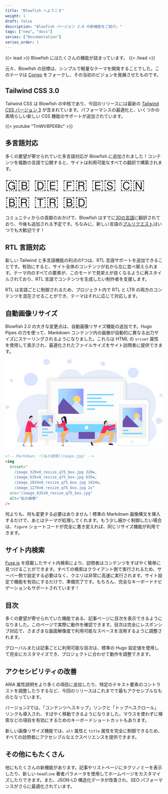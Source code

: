 ```yaml
---
title: "Blowfish へようこそ"
weight: 1
draft: false
description: "Blowfish バージョン 2.0 の新機能をご紹介。"
tags: ["new", "docs"]
series: ["Documentation"]
series_order: 1
---
```


{{< lead >}}
Blowfish にはたくさんの機能が詰まっています。
{{< /lead >}}

元々、Blowfish の目標は、シンプルで軽量なテーマを開発することでした。このテーマは <a target="_blank" href="https://github.com/nunocoracao/congo">Congo</a> をフォークし、その当初のビジョンを発展させたものです。

## Tailwind CSS 3.0

Tailwind CSS は Blowfish の中核であり、今回のリリースには最新の [Tailwind CSS バージョン 3](https://tailwindcss.com/blog/tailwindcss-v3) が含まれています。パフォーマンスの最適化と、いくつかの素晴らしい新しい CSS 機能のサポートが追加されています。

{{< youtube "TmWIrBPE6Bc" >}}

## 多言語対応

多くの要望が寄せられていた多言語対応が Blowfish に追加されました！コンテンツを複数の言語で公開すると、サイトは利用可能なすべての翻訳で構築されます。

<div class="text-2xl text-center" style="font-size: 2.8rem">🇬🇧 🇩🇪 🇫🇷 🇪🇸 🇨🇳 🇧🇷 🇹🇷 🇧🇩</div>

コミュニティからの貢献のおかげで、Blowfish はすでに[30の言語](https://github.com/nunocoracao/blowfish/tree/main/i18n)に翻訳されており、今後も追加される予定です。ちなみに、新しい言語の[プルリクエスト](https://github.com/nunocoracao/blowfish/pulls)はいつでも大歓迎です！

## RTL 言語対応

新しい Tailwind と多言語機能の利点の1つは、RTL 言語サポートを追加できることです。有効にすると、サイト全体のコンテンツが右から左に並べ替えられます。テーマ内のすべての要素が、このモードで見栄えが良くなるように再スタイルされており、RTL 言語でコンテンツを生成したい制作者を支援します。

RTL は言語ごとに制御されるため、プロジェクト内で RTL と LTR の両方のコンテンツを混在させることができ、テーマはそれに応じて対応します。

## 自動画像リサイズ

Blowfish 2.0 の大きな変更点は、自動画像リサイズ機能の追加です。Hugo Pipes の力を使って、Markdown コンテンツ内の画像が自動的に異なる出力サイズにスケーリングされるようになりました。これらは HTML の `srcset` 属性を使用して表示され、最適化されたファイルサイズをサイト訪問者に提供できます。

![](image-resizing.png)

```html
<!-- Markdown: ![私の画像](image.jpg) -->
<img
  srcset="
    /image_320x0_resize_q75_box.jpg 320w,
    /image_635x0_resize_q75_box.jpg 635w,
    /image_1024x0_resize_q75_box.jpg 1024w,
    /image_1270x0_resize_q75_box.jpg 2x"
  src="/image_635x0_resize_q75_box.jpg"
  alt="私の画像"
/>
```

何よりも、何も変更する必要はありません！標準の Markdown 画像構文を挿入するだけで、あとはテーマが処理してくれます。もう少し細かく制御したい場合は、`figure` ショートコードが完全に書き変えれば、同じリサイズ機能が利用できます。

## サイト内検索

[Fuse.js](https://fusejs.io) を搭載したサイト内検索により、訪問者はコンテンツをすばやく簡単に見つけることができます。すべての検索はクライアント側で実行されるため、サーバー側で設定する必要はなく、クエリは非常に高速に実行されます。サイト設定で機能を有効にするだけで、準備完了です。もちろん、完全なキーボードナビゲーションもサポートされています！

## 目次

多くの要望が寄せられていた機能である、記事ページに目次を表示できるようになりました。このページで実際に動作を確認できます。目次は完全にレスポンシブ対応で、さまざまな画面解像度で利用可能なスペースを活用するように調整されます。

グローバルまたは記事ごとに利用可能な目次は、標準の Hugo 設定値を使用して完全にカスタマイズでき、プロジェクトに合わせて動作を調整できます。

## アクセシビリティの改善

ARIA 属性説明をより多くの項目に追加したり、特定のテキスト要素のコントラストを調整したりするなど、今回のリリースはこれまでで最もアクセシブルなものとなっています。

バージョン2では、「コンテンツへスキップ」リンクと「トップへスクロール」リンクも導入され、すばやく移動できるようになりました。マウスを使わずに検索などの項目を有効にするためのキーボードショートカットもあります。

新しい画像リサイズ機能では、`alt` 属性と `title` 属性を完全に制御できるため、すべての訪問者にアクセシブルなエクスペリエンスを提供できます。

## その他にもたくさん

他にもたくさんの新機能があります。記事やリストページにタクソノミーを表示したり、新しい `headline` 著者パラメータを使用してホームページをカスタマイズしたりできます。また、JSON-LD 構造化データが改善され、SEO パフォーマンスがさらに最適化されています。
